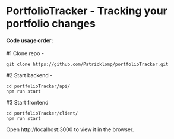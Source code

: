 # PortfolioTracker - Tracking your portfolio changes

#### Code usage order:



#1 Clone repo - 
```
git clone https://github.com/Patricklomp/portfolioTracker.git
```
#2 Start backend - 
```
cd portfolioTracker/api/
npm run start
```
#3 Start frontend
```
cd portfolioTracker/client/
npm run start
```
Open http://localhost:3000 to view it in the browser.
